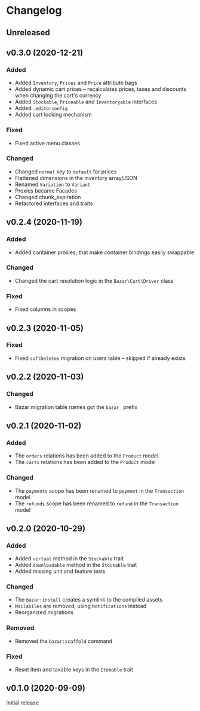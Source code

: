 # Changelog

## Unreleased

## v0.3.0 (2020-12-21)
### Added
- Added `Inventory`, `Prices` and `Price` attribute bags
- Added dynamic cart prices – recalculates prices, taxes and discounts when changing the cart's currency
- Added `Stockable`, `Priceable` and `Inventoryable` interfaces
- Added `.editorconfig`
- Added cart locking mechanism

### Fixed
- Fixed active menu classes

### Changed
- Changed `normal` key to `default` for prices
- Flattened dimensions in the inventory array/JSON
- Renamed `Variation` to `Variant`
- Proxies became Facades
- Changed chunk_expiration
- Refactored interfaces and traits

## v0.2.4 (2020-11-19)
### Added
- Added container proxies, that make container bindings easily swappable

### Changed
- Changed the cart resolution logic in the `Bazar\Cart\Driver` class

### Fixed
- Fixed columns in scopes

## v0.2.3 (2020-11-05)
### Fixed
- Fixed `softDeletes` migration on users table – skipped if already exists

## v0.2.2 (2020-11-03)
### Changed
- Bazar migration table names got the `bazar_` prefix

## v0.2.1 (2020-11-02)
### Added
- The `orders` relations has been added to the `Product` model
- The `carts` relations has been added to the `Product` model

### Changed
- The `payments` scope has been renamed to `payment` in the `Transaction` model
- The `refunds` scope has been renamed to `refund` in the `Transaction` model

## v0.2.0 (2020-10-29)
### Added
- Added `virtual` method in the `Stockable` trait
- Added `downloadable` method in the `Stockable` trait
- Added missing unit and feature tests

### Changed
- The `bazar:install` creates a symlink to the compiled assets
- `Mailabiles` are removed, using `Notifications` instead
- Reorganized migrations

### Removed
- Removed the `bazar:scaffold` command

### Fixed
- Reset item and taxable keys in the `Itemable` trait

## v0.1.0 (2020-09-09)
Initial release
